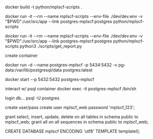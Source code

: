 docker build  -t python/mplscf-scripts .

docker run -it --rm --name mplscf-scripts --env-file ./dev/dev.env -v "$PWD":/usr/src/app --link postgres-mplscf:postgres python/mplscf-scripts

docker run -it --rm --name mplscf-scripts --env-file ./dev/dev.env -v "$PWD":/usr/src/app --link postgres-mplscf:postgres python/mplscf-scripts python3 ./scripts/get_report.py



create container

docker run -d --name postgres-mplscf -p 5434:5432 -v pg-data:/var/lib/postgresql/data  postgres:latest

docker start --p 5432:5432  postgres-mplscf

interact w/ psql container
docker exec -it postgres-mplscf /bin/sh

login db...
psql -U postgres

create user/pass
create user mplscf_web password 'mplscf_123';

grant select, insert, update, delete on all tables in schema public to mplscf_web;
grant all on all sequences in schema public to mplscf_web;

CREATE DATABASE mplscf ENCODING 'utf8' TEMPLATE template0;
